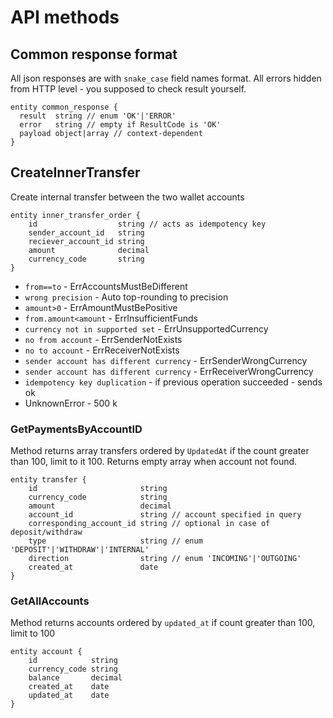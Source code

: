 # API methods

## Common response format

All json responses are with `snake_case` field names format.
All errors hidden from HTTP level - you supposed to check result yourself.

```
entity common_response {
  result  string // enum 'OK'|'ERROR'
  error   string // empty if ResultCode is 'OK'
  payload object|array // context-dependent
}
```

## CreateInnerTransfer

Create internal transfer between the two wallet accounts
```
entity inner_transfer_order {
	id                  string // acts as idempotency key
	sender_account_id   string
	reciever_account_id string
	amount              decimal
	currency_code       string 
}
```
- `from==to` - ErrAccountsMustBeDifferent
- `wrong precision` - Auto top-rounding to precision
- `amount>0` - ErrAmountMustBePositive
- `from.amount<amount` - ErrInsufficientFunds
- `currency not in supported set` - ErrUnsupportedCurrency
- `no from account` - ErrSenderNotExists
- `no to account` - ErrReceiverNotExists
- `sender account has different currency` - ErrSenderWrongCurrency
- `sender account has different currency` - ErrReceiverWrongCurrency
- `idempotency key duplication` - if previous operation succeeded - sends ok
 - UnknownError - 500 k
 
### GetPaymentsByAccountID

Method returns array transfers ordered by `UpdatedAt` if the count greater than 100, limit to it 100.
Returns empty array when account not found.
```
entity transfer {
    id                       string
    currency_code            string
    amount                   decimal
    account_id               string // account specified in query
    corresponding_account_id string // optional in case of deposit/withdraw
    type                     string // enum 'DEPOSIT'|'WITHDRAW'|'INTERNAL'
    direction                string // enum 'INCOMING'|'OUTGOING'
    created_at               date
}
```
 
### GetAllAccounts

Method returns accounts ordered by `updated_at` if count greater than 100, limit to 100
```
entity account {
    id            string
    currency_code string
    balance       decimal
    created_at    date
    updated_at    date
}
```